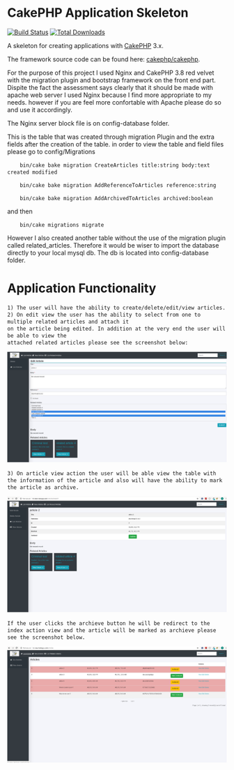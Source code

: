 # CakePHP Application Skeleton

[![Build Status](https://img.shields.io/travis/cakephp/app/master.svg?style=flat-square)](https://travis-ci.org/cakephp/app)
[![Total Downloads](https://img.shields.io/packagist/dt/cakephp/app.svg?style=flat-square)](https://packagist.org/packages/cakephp/app)

A skeleton for creating applications with [CakePHP](https://cakephp.org) 3.x.

The framework source code can be found here: [cakephp/cakephp](https://github.com/cakephp/cakephp).

For the purpose of this project I used Nginx and CakePHP 3.8 red velvet with the migration plugin and bootstrap framework on the front end part.
Dispite the fact the assessment says clearly that it should be made with apache web server I used Nginx 
because I find more appropriate to my needs. however if you are feel more confortable with Apache please do so and use it accordingly.  

The Nginx server block file is on config-database folder.

This is the table that was created through migration Plugin and the extra fields after the creation of the table.
in order to view the table and field files please go to config/Migrations

```
    bin/cake bake migration CreateArticles title:string body:text created modified
```

```
    bin/cake bake migration AddReferenceToArticles reference:string
```

```
    bin/cake bake migration AddArchivedToArticles archived:boolean
```

and then

```
    bin/cake migrations migrate
```

However I also created another table without the use of the migration plugin called related_articles.
Therefore it would be wiser to import the database directly to your local mysql db. 
The db is located into config-database folder.

# Application Functionality

```
1) The user will have the ability to create/delete/edit/view articles. 
2) On edit view the user has the ability to select from one to multiple related articles and attach it 
on the article being edited. In addition at the very end the user will be able to view the 
attached related articles please see the screenshot below:

```
![Alt text](/config-database/1.png?raw=true "images")

```
3) On article view action the user will be able view the table with the information of the article and also will have the ability to mark the article as archive. 
```

![Alt text](/config-database/2.png?raw=true "images")

```
If the user clicks the archieve button he will be redirect to the index action view and the article will be marked as archieve please see the screenshot below.
```

![Alt text](/config-database/3.png?raw=true "images")
